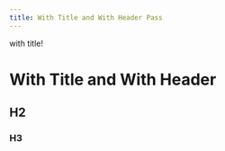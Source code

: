 ```yaml
---
title: With Title and With Header Pass
---
```

with title!
# With Title and With Header
## H2
### H3